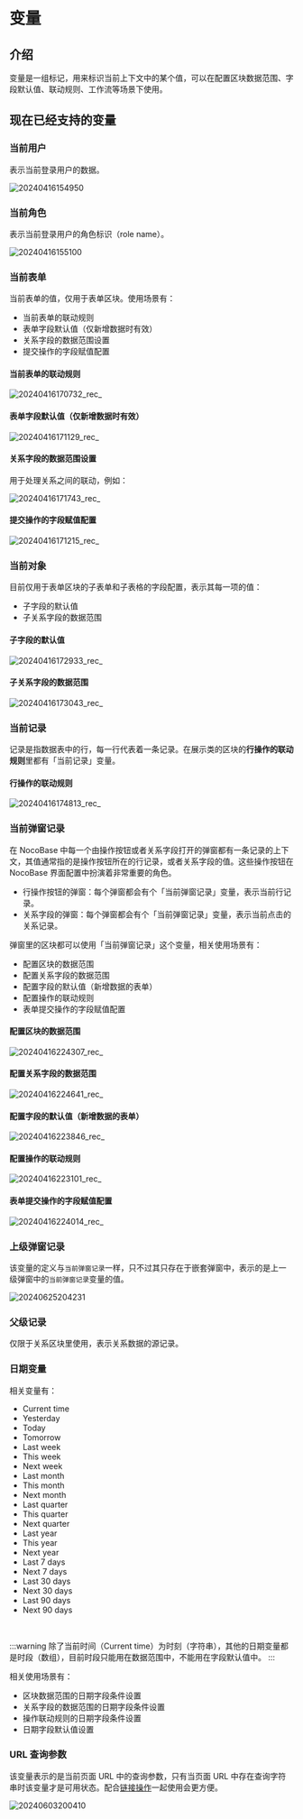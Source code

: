 # 变量

## 介绍
变量是一组标记，用来标识当前上下文中的某个值，可以在配置区块数据范围、字段默认值、联动规则、工作流等场景下使用。

## 现在已经支持的变量

### 当前用户

表示当前登录用户的数据。

![20240416154950](https://static-docs.nocobase.com/20240416154950.png)

### 当前角色

表示当前登录用户的角色标识（role name）。

![20240416155100](https://static-docs.nocobase.com/20240416155100.png)

### 当前表单

当前表单的值，仅用于表单区块。使用场景有：

- 当前表单的联动规则
- 表单字段默认值（仅新增数据时有效）
- 关系字段的数据范围设置
- 提交操作的字段赋值配置

#### 当前表单的联动规则

![20240416170732_rec_](https://static-docs.nocobase.com/20240416170732_rec_.gif)

#### 表单字段默认值（仅新增数据时有效）

![20240416171129_rec_](https://static-docs.nocobase.com/20240416171129_rec_.gif)

#### 关系字段的数据范围设置

用于处理关系之间的联动，例如：

![20240416171743_rec_](https://static-docs.nocobase.com/20240416171743_rec_.gif)

#### 提交操作的字段赋值配置

![20240416171215_rec_](https://static-docs.nocobase.com/20240416171215_rec_.gif)

### 当前对象

目前仅用于表单区块的子表单和子表格的字段配置，表示其每一项的值：

- 子字段的默认值
- 子关系字段的数据范围

#### 子字段的默认值

![20240416172933_rec_](https://static-docs.nocobase.com/20240416172933_rec_.gif)

#### 子关系字段的数据范围

![20240416173043_rec_](https://static-docs.nocobase.com/20240416173043_rec_.gif)

### 当前记录

记录是指数据表中的行，每一行代表着一条记录。在展示类的区块的**行操作的联动规则**里都有「当前记录」变量。

#### 行操作的联动规则

![20240416174813_rec_](https://static-docs.nocobase.com/20240416174813_rec_.gif)

### 当前弹窗记录

在 NocoBase 中每一个由操作按钮或者关系字段打开的弹窗都有一条记录的上下文，其值通常指的是操作按钮所在的行记录，或者关系字段的值。这些操作按钮在 NocoBase 界面配置中扮演着非常重要的角色。

- 行操作按钮的弹窗：每个弹窗都会有个「当前弹窗记录」变量，表示当前行记录。
- 关系字段的弹窗：每个弹窗都会有个「当前弹窗记录」变量，表示当前点击的关系记录。

弹窗里的区块都可以使用「当前弹窗记录」这个变量，相关使用场景有：

- 配置区块的数据范围
- 配置关系字段的数据范围
- 配置字段的默认值（新增数据的表单）
- 配置操作的联动规则
- 表单提交操作的字段赋值配置

#### 配置区块的数据范围

![20240416224307_rec_](https://static-docs.nocobase.com/20240416224307_rec_.gif)

#### 配置关系字段的数据范围

![20240416224641_rec_](https://static-docs.nocobase.com/20240416224641_rec_.gif)

#### 配置字段的默认值（新增数据的表单）

![20240416223846_rec_](https://static-docs.nocobase.com/20240416223846_rec_.gif)

#### 配置操作的联动规则

![20240416223101_rec_](https://static-docs.nocobase.com/20240416223101_rec_.gif)

#### 表单提交操作的字段赋值配置

![20240416224014_rec_](https://static-docs.nocobase.com/20240416224014_rec_.gif)

### 上级弹窗记录

该变量的定义与`当前弹窗记录`一样，只不过其只存在于嵌套弹窗中，表示的是上一级弹窗中的`当前弹窗记录`变量的值。

![20240625204231](https://nocobase-docs.oss-cn-beijing.aliyuncs.com/20240625204231.png)

### 父级记录

仅限于关系区块里使用，表示关系数据的源记录。

### 日期变量

相关变量有：

- Current time
- Yesterday
- Today
- Tomorrow
- Last week
- This week
- Next week
- Last month
- This month
- Next month
- Last quarter
- This quarter
- Next quarter
- Last year
- This year
- Next year
- Last 7 days
- Next 7 days
- Last 30 days
- Next 30 days
- Last 90 days
- Next 90 days

<br />

:::warning
除了当前时间（Current time）为时刻（字符串），其他的日期变量都是时段（数组），目前时段只能用在数据范围中，不能用在字段默认值中。
:::

相关使用场景有：

- 区块数据范围的日期字段条件设置
- 关系字段的数据范围的日期字段条件设置
- 操作联动规则的日期字段条件设置
- 日期字段默认值设置

### URL 查询参数

该变量表示的是当前页面 URL 中的查询参数，只有当页面 URL 中存在查询字符串时该变量才是可用状态。配合[链接操作](/handbook/ui/actions/types/link)一起使用会更方便。

![20240603200410](https://nocobase-docs.oss-cn-beijing.aliyuncs.com/20240603200410.gif)
